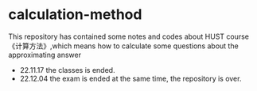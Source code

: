 # calculation-method
This repository has contained some notes and codes about HUST course 《计算方法》,which means how to calculate some questions about the approximating answer



- 22.11.17 the classes is ended.
- 22.12.04 the exam is ended at the same time, the repository is over.